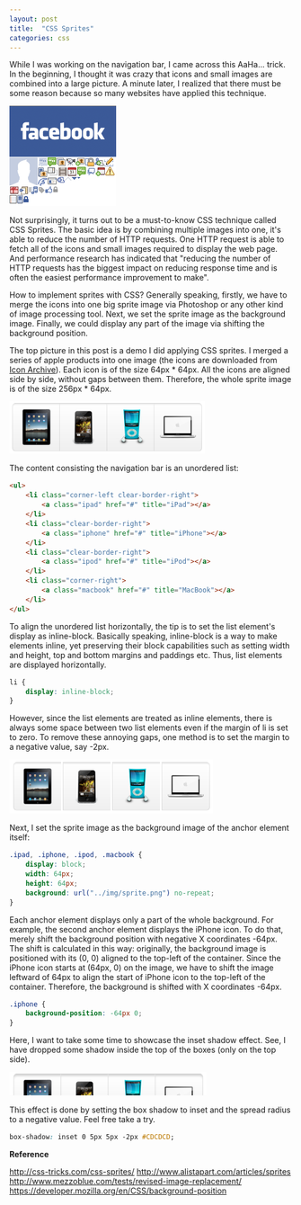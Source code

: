 ```yaml
---
layout: post
title:  "CSS Sprites"
categories: css
---
```


While I was working on the navigation bar, I came across this AaHa... trick. In the beginning, I thought it was crazy that icons and small images are combined into a large picture. A minute later, I realized that there must be some reason because so many websites have applied this technique.

![Cascading Selector](/assets/2012-03-13-css-sprites-2.png "css sprites")

Not surprisingly, it turns out to be a must-to-know CSS technique called CSS Sprites. The basic idea is by combining multiple images into one, it's able to reduce the number of HTTP requests. One HTTP request is able to fetch all of the icons and small images required to display the web page. And performance research has indicated that "reducing the number of HTTP requests has the biggest impact on reducing response time and is often the easiest performance improvement to make". 

How to implement sprites with CSS? Generally speaking, firstly, we have to merge the icons into one big sprite image via Photoshop or any other kind of image processing tool. Next, we set the sprite image as the background image. Finally, we could display any part of the image via shifting the background position.

The top picture in this post is a demo I did applying CSS sprites.  I merged a series of apple products into one image (the icons are downloaded from [Icon Archive](http://www.iconarchive.com/)). Each icon is of the size 64px * 64px. All the icons are aligned side by side, without gaps between them. Therefore, the whole sprite image is of the size 256px * 64px.

![Cascading Selector](/assets/2012-03-13-css-sprites-1.png "css sprites")

The content consisting the navigation bar is an unordered list:

```html
<ul>
	<li class="corner-left clear-border-right">
		<a class="ipad" href="#" title="iPad"></a>
	</li>
	<li class="clear-border-right">
		<a class="iphone" href="#" title="iPhone"></a>
	</li>
	<li class="clear-border-right">
		<a class="ipod" href="#" title="iPod"></a>
	</li>
	<li class="corner-right">
		<a class="macbook" href="#" title="MacBook"></a>
	</li>
</ul>
```

To align the unordered list horizontally, the tip is to set the list element's display as inline-block. Basically speaking, inline-block is a way to make elements inline, yet preserving their block capabilities such as setting width and height, top and bottom margins and paddings etc. Thus, list elements are displayed horizontally. 

```css
li {
	display: inline-block;
}
```

However, since the list elements are treated as inline elements, there is always some space between two list elements even if the margin of li is set to zero. To remove these annoying gaps, one method is to set the margin to a negative value, say -2px. 

![Cascading Selector](/assets/2012-03-13-css-sprites-3.png "css sprites")

Next, I set the sprite image as the background image of the anchor element itself:

```css
.ipad, .iphone, .ipod, .macbook {
	display: block;
	width: 64px;
	height: 64px;
	background: url("../img/sprite.png") no-repeat;
}
```

Each anchor element displays only a part of the whole background. For example, the second anchor element displays the iPhone icon. To do that, merely shift the background position with negative X coordinates -64px. The shift is calculated in this way: originally, the background image is positioned with its (0, 0) aligned to the top-left of the container. Since the iPhone icon starts at (64px, 0) on the image, we have to shift the image leftward of 64px to align the start of iPhone icon to the top-left of the container. Therefore, the background is shifted with X coordinates -64px. 

```css
.iphone {
	background-position: -64px 0;
}
```

Here, I want to take some time to showcase the inset shadow effect. See, I have dropped some shadow inside the top of the boxes (only on the top side).

![Cascading Selector](/assets/2012-03-13-css-sprites-4.png "css sprites")

This effect is done by setting the box shadow to inset and the spread radius to a negative value. Feel free take a try.

```css
box-shadow: inset 0 5px 5px -2px #CDCDCD;
```

**Reference**

http://css-tricks.com/css-sprites/
http://www.alistapart.com/articles/sprites
http://www.mezzoblue.com/tests/revised-image-replacement/
https://developer.mozilla.org/en/CSS/background-position
